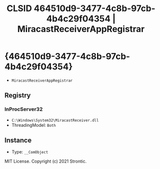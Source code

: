 ﻿---
title: "CLSID 464510d9-3477-4c8b-97cb-4b4c29f04354 | MiracastReceiverAppRegistrar"
excerpt: What is COM-Object CLSID 464510d9-3477-4c8b-97cb-4b4c29f04354?
---

# {464510d9-3477-4c8b-97cb-4b4c29f04354}

* `MiracastReceiverAppRegistrar`

## Registry


### InProcServer32

* `C:\Windows\System32\MiracastReceiver.dll`
* ThreadingModel: `Both`

## Instance

* Type: `__ComObject`

MIT License. Copyright (c) 2021 Strontic.


